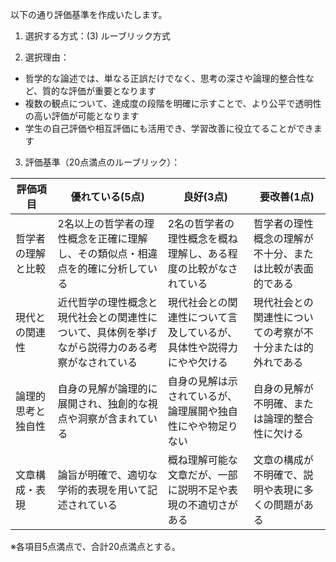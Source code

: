 以下の通り評価基準を作成いたします。

1. 選択する方式：(3) ルーブリック方式

2. 選択理由：
- 哲学的な論述では、単なる正誤だけでなく、思考の深さや論理的整合性など、質的な評価が重要となります
- 複数の観点について、達成度の段階を明確に示すことで、より公平で透明性の高い評価が可能となります
- 学生の自己評価や相互評価にも活用でき、学習改善に役立てることができます

3. 評価基準（20点満点のルーブリック）：

| 評価項目 | 優れている(5点) | 良好(3点) | 要改善(1点) |
|---------|----------------|-----------|------------|
| 哲学者の理解と比較 | 2名以上の哲学者の理性概念を正確に理解し、その類似点・相違点を的確に分析している | 2名の哲学者の理性概念を概ね理解し、ある程度の比較がなされている | 哲学者の理性概念の理解が不十分、または比較が表面的である |
| 現代との関連性 | 近代哲学の理性概念と現代社会との関連性について、具体例を挙げながら説得力のある考察がなされている | 現代社会との関連性について言及しているが、具体性や説得力にやや欠ける | 現代社会との関連性についての考察が不十分または的外れである |
| 論理的思考と独自性 | 自身の見解が論理的に展開され、独創的な視点や洞察が含まれている | 自身の見解は示されているが、論理展開や独自性にやや物足りない | 自身の見解が不明確、または論理的整合性に欠ける |
| 文章構成・表現 | 論旨が明確で、適切な学術的表現を用いて記述されている | 概ね理解可能な文章だが、一部に説明不足や表現の不適切さがある | 文章の構成が不明確で、説明や表現に多くの問題がある |

※各項目5点満点で、合計20点満点とする。